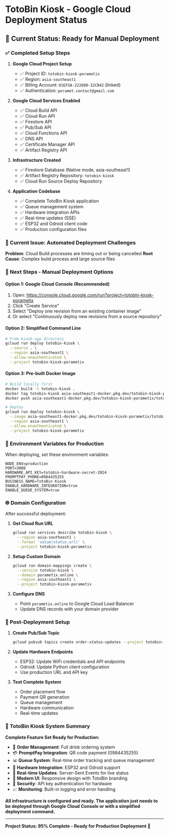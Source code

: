 # TotoBin Kiosk - Google Cloud Deployment Status

## 🏁 Current Status: Ready for Manual Deployment

### ✅ Completed Setup Steps

1. **Google Cloud Project Setup**
   - ✅ Project ID: `totobin-kiosk-porametix`
   - ✅ Region: `asia-southeast1`
   - ✅ Billing Account: `01EF5A-222890-32CB42` (linked)
   - ✅ Authentication: `poramet.contact@gmail.com`

2. **Google Cloud Services Enabled**
   - ✅ Cloud Build API
   - ✅ Cloud Run API
   - ✅ Firestore API
   - ✅ Pub/Sub API
   - ✅ Cloud Functions API
   - ✅ DNS API
   - ✅ Certificate Manager API
   - ✅ Artifact Registry API

3. **Infrastructure Created**
   - ✅ Firestore Database (Native mode, asia-southeast1)
   - ✅ Artifact Registry Repository: `totobin-kiosk`
   - ✅ Cloud Run Source Deploy Repository

4. **Application Codebase**
   - ✅ Complete TotoBin Kiosk application
   - ✅ Queue management system
   - ✅ Hardware integration APIs
   - ✅ Real-time updates (SSE)
   - ✅ ESP32 and Odroid client code
   - ✅ Production configuration files

### 🚧 Current Issue: Automated Deployment Challenges

**Problem**: Cloud Build processes are timing out or being cancelled
**Root Cause**: Complex build process and large source files

### 🎯 Next Steps - Manual Deployment Options

#### Option 1: Google Cloud Console (Recommended)
1. Open: https://console.cloud.google.com/run?project=totobin-kiosk-porametix
2. Click "Create Service"
3. Select "Deploy one revision from an existing container image"
4. Or select "Continuously deploy new revisions from a source repository"

#### Option 2: Simplified Command Line
```bash
# From kiosk-app directory
gcloud run deploy totobin-kiosk \
  --source . \
  --region asia-southeast1 \
  --allow-unauthenticated \
  --project totobin-kiosk-porametix
```

#### Option 3: Pre-built Docker Image
```bash
# Build locally first
docker build -t totobin-kiosk .
docker tag totobin-kiosk asia-southeast1-docker.pkg.dev/totobin-kiosk-porametix/totobin-kiosk/totobin-kiosk
docker push asia-southeast1-docker.pkg.dev/totobin-kiosk-porametix/totobin-kiosk/totobin-kiosk

# Deploy
gcloud run deploy totobin-kiosk \
  --image asia-southeast1-docker.pkg.dev/totobin-kiosk-porametix/totobin-kiosk/totobin-kiosk \
  --region asia-southeast1 \
  --allow-unauthenticated \
  --project totobin-kiosk-porametix
```

### 🔧 Environment Variables for Production

When deploying, set these environment variables:

```
NODE_ENV=production
PORT=3000
HARDWARE_API_KEY=totobin-hardware-secret-2024
PROMPTPAY_PHONE=0984435255
BUSINESS_NAME=TotoBin Kiosk
ENABLE_HARDWARE_INTEGRATION=true
ENABLE_QUEUE_SYSTEM=true
```

### 🌐 Domain Configuration

After successful deployment:

1. **Get Cloud Run URL**
   ```bash
   gcloud run services describe totobin-kiosk \
     --region asia-southeast1 \
     --format 'value(status.url)' \
     --project totobin-kiosk-porametix
   ```

2. **Setup Custom Domain**
   ```bash
   gcloud run domain-mappings create \
     --service totobin-kiosk \
     --domain porametix.online \
     --region asia-southeast1 \
     --project totobin-kiosk-porametix
   ```

3. **Configure DNS**
   - Point `porametix.online` to Google Cloud Load Balancer
   - Update DNS records with your domain provider

### 📡 Post-Deployment Setup

1. **Create Pub/Sub Topic**
   ```bash
   gcloud pubsub topics create order-status-updates --project totobin-kiosk-porametix
   ```

2. **Update Hardware Endpoints**
   - ESP32: Update WiFi credentials and API endpoints
   - Odroid: Update Python client configuration
   - Use production URL and API key

3. **Test Complete System**
   - Order placement flow
   - Payment QR generation
   - Queue management
   - Hardware communication
   - Real-time updates

### 🏪 TotoBin Kiosk System Summary

**Complete Feature Set Ready for Production:**

- 🛒 **Order Management**: Full drink ordering system
- 💳 **PromptPay Integration**: QR code payment (0984435255)
- 📊 **Queue System**: Real-time order tracking and queue management
- 🤖 **Hardware Integration**: ESP32 and Odroid support
- 📱 **Real-time Updates**: Server-Sent Events for live status
- 🎨 **Modern UI**: Responsive design with TotoBin branding
- 🔐 **Security**: API key authentication for hardware
- 📈 **Monitoring**: Built-in logging and error handling

**All infrastructure is configured and ready. The application just needs to be deployed through Google Cloud Console or with a simplified deployment command.**

---

**Project Status: 95% Complete - Ready for Production Deployment** 🚀